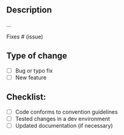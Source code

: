 <!--
Hey! Thanks for creating a PR.
Please fill out the template below to make our review easier.
-->

## Description

...

Fixes # (issue)

## Type of change

- [ ] Bug or typo fix 
- [ ] New feature

## Checklist:

- [ ] Code conforms to convention guidelines
- [ ] Tested changes in a dev environment
- [ ] Updated documentation (if necessary)
